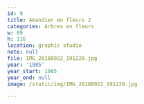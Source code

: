 ```yaml
---
id: 9
title: Amandier en fleurs 2
categories: Arbres en fleurs
w: 89
h: 116
location: graphic studio
note: null
file: IMG_20180922_191220.jpg
year: '1985'
year_start: 1985
year_end: null
image: /static/img/IMG_20180922_191220.jpg

---
```

